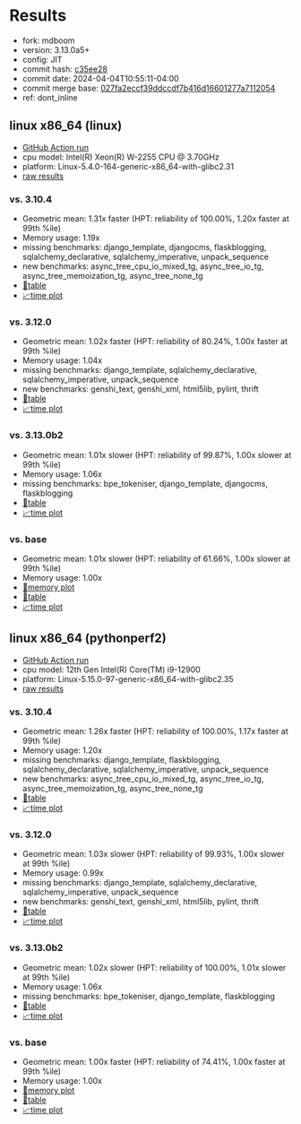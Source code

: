 # Results

- fork: mdboom
- version: 3.13.0a5+
- config: JIT
- commit hash: [c35ee28](https://github.com/mdboom/cpython/commit/c35ee28)
- commit date: 2024-04-04T10:55:11-04:00
- commit merge base: [027fa2eccf39ddccdf7b416d16601277a7112054](https://github.com/mdboom/cpython/commit/027fa2eccf39ddccdf7b416d16601277a7112054)
- ref: dont_inline

## linux x86_64 (linux)

- [GitHub Action run](https://github.com/faster-cpython/benchmarking/actions/runs/8559937355)
- cpu model: Intel(R) Xeon(R) W-2255 CPU @ 3.70GHz
- platform: Linux-5.4.0-164-generic-x86_64-with-glibc2.31
- [raw results](bm-20240404-linux-x86_64-mdboom-dont_inline-3.13.0a5%2B-c35ee28.json)

### vs. 3.10.4

- Geometric mean: 1.31x faster (HPT: reliability of 100.00%, 1.20x faster at 99th %ile)
- Memory usage: 1.19x
- missing benchmarks: django_template, djangocms, flaskblogging, sqlalchemy_declarative, sqlalchemy_imperative, unpack_sequence
- new benchmarks: async_tree_cpu_io_mixed_tg, async_tree_io_tg, async_tree_memoization_tg, async_tree_none_tg
- [📄table](bm-20240404-linux-x86_64-mdboom-dont_inline-3.13.0a5%2B-c35ee28-vs-3.10.4.md)
- [📈time plot](bm-20240404-linux-x86_64-mdboom-dont_inline-3.13.0a5%2B-c35ee28-vs-3.10.4.svg)

### vs. 3.12.0

- Geometric mean: 1.02x faster (HPT: reliability of 80.24%, 1.00x faster at 99th %ile)
- Memory usage: 1.04x
- missing benchmarks: django_template, sqlalchemy_declarative, sqlalchemy_imperative, unpack_sequence
- new benchmarks: genshi_text, genshi_xml, html5lib, pylint, thrift
- [📄table](bm-20240404-linux-x86_64-mdboom-dont_inline-3.13.0a5%2B-c35ee28-vs-3.12.0.md)
- [📈time plot](bm-20240404-linux-x86_64-mdboom-dont_inline-3.13.0a5%2B-c35ee28-vs-3.12.0.svg)

### vs. 3.13.0b2

- Geometric mean: 1.01x slower (HPT: reliability of 99.87%, 1.00x slower at 99th %ile)
- Memory usage: 1.06x
- missing benchmarks: bpe_tokeniser, django_template, djangocms, flaskblogging
- [📄table](bm-20240404-linux-x86_64-mdboom-dont_inline-3.13.0a5%2B-c35ee28-vs-3.13.0b2.md)
- [📈time plot](bm-20240404-linux-x86_64-mdboom-dont_inline-3.13.0a5%2B-c35ee28-vs-3.13.0b2.svg)

### vs. base

- Geometric mean: 1.01x slower (HPT: reliability of 61.66%, 1.00x slower at 99th %ile)
- Memory usage: 1.00x
- [🧠memory plot](bm-20240404-linux-x86_64-mdboom-dont_inline-3.13.0a5%2B-c35ee28-vs-base-mem.svg)
- [📄table](bm-20240404-linux-x86_64-mdboom-dont_inline-3.13.0a5%2B-c35ee28-vs-base.md)
- [📈time plot](bm-20240404-linux-x86_64-mdboom-dont_inline-3.13.0a5%2B-c35ee28-vs-base.svg)

## linux x86_64 (pythonperf2)

- [GitHub Action run](https://github.com/faster-cpython/benchmarking/actions/runs/8556788888)
- cpu model: 12th Gen Intel(R) Core(TM) i9-12900
- platform: Linux-5.15.0-97-generic-x86_64-with-glibc2.35
- [raw results](bm-20240404-pythonperf2-x86_64-mdboom-dont_inline-3.13.0a5%2B-c35ee28.json)

### vs. 3.10.4

- Geometric mean: 1.26x faster (HPT: reliability of 100.00%, 1.17x faster at 99th %ile)
- Memory usage: 1.20x
- missing benchmarks: django_template, flaskblogging, sqlalchemy_declarative, sqlalchemy_imperative, unpack_sequence
- new benchmarks: async_tree_cpu_io_mixed_tg, async_tree_io_tg, async_tree_memoization_tg, async_tree_none_tg
- [📄table](bm-20240404-pythonperf2-x86_64-mdboom-dont_inline-3.13.0a5%2B-c35ee28-vs-3.10.4.md)
- [📈time plot](bm-20240404-pythonperf2-x86_64-mdboom-dont_inline-3.13.0a5%2B-c35ee28-vs-3.10.4.svg)

### vs. 3.12.0

- Geometric mean: 1.03x slower (HPT: reliability of 99.93%, 1.00x slower at 99th %ile)
- Memory usage: 0.99x
- missing benchmarks: django_template, sqlalchemy_declarative, sqlalchemy_imperative, unpack_sequence
- new benchmarks: genshi_text, genshi_xml, html5lib, pylint, thrift
- [📄table](bm-20240404-pythonperf2-x86_64-mdboom-dont_inline-3.13.0a5%2B-c35ee28-vs-3.12.0.md)
- [📈time plot](bm-20240404-pythonperf2-x86_64-mdboom-dont_inline-3.13.0a5%2B-c35ee28-vs-3.12.0.svg)

### vs. 3.13.0b2

- Geometric mean: 1.02x slower (HPT: reliability of 100.00%, 1.01x slower at 99th %ile)
- Memory usage: 1.06x
- missing benchmarks: bpe_tokeniser, django_template, flaskblogging
- [📄table](bm-20240404-pythonperf2-x86_64-mdboom-dont_inline-3.13.0a5%2B-c35ee28-vs-3.13.0b2.md)
- [📈time plot](bm-20240404-pythonperf2-x86_64-mdboom-dont_inline-3.13.0a5%2B-c35ee28-vs-3.13.0b2.svg)

### vs. base

- Geometric mean: 1.00x faster (HPT: reliability of 74.41%, 1.00x faster at 99th %ile)
- Memory usage: 1.00x
- [🧠memory plot](bm-20240404-pythonperf2-x86_64-mdboom-dont_inline-3.13.0a5%2B-c35ee28-vs-base-mem.svg)
- [📄table](bm-20240404-pythonperf2-x86_64-mdboom-dont_inline-3.13.0a5%2B-c35ee28-vs-base.md)
- [📈time plot](bm-20240404-pythonperf2-x86_64-mdboom-dont_inline-3.13.0a5%2B-c35ee28-vs-base.svg)

